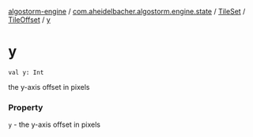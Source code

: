 [algostorm-engine](../../../index.md) / [com.aheidelbacher.algostorm.engine.state](../../index.md) / [TileSet](../index.md) / [TileOffset](index.md) / [y](.)

# y

`val y: Int`

the y-axis offset in pixels

### Property

`y` - the y-axis offset in pixels